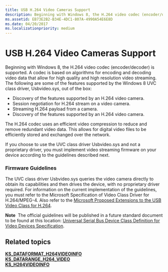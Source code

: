 ```yaml
---
title: USB H.264 Video Cameras Support
description: Beginning with Windows 8, the H.264 video codec (encoder/decoder) is supported.
ms.assetid: EB73E2B2-B34E-4DC1-807A-4990A54E6E8D
ms.date: 04/20/2017
ms.localizationpriority: medium
---
```


# USB H.264 Video Cameras Support


Beginning with Windows 8, the H.264 video codec (encoder/decoder) is supported. A codec is based on algorithms for encoding and decoding video data that allow for high quality and high resolution video streaming. The following are some of the features supported by the Windows 8 UVC class driver, Usbvideo.sys, out of the box:

-   Discovery of the features supported by an H.264 video camera.
-   Session negotiation for H.264 stream on a video camera.
-   Streaming H.264 payload from a camera.
-   Discovery of the features supported by an H.264 video camera.

The H.264 codec uses an efficient video compression to reduce and remove redundant video data. This allows for digital video files to be efficiently stored and exchanged over the network.

If you choose to use the UVC class driver Usbvideo.sys and not a proprietary driver, you must implement video streaming firmware on your device according to the guidelines described next.

### Firmware Guidelines

The UVC class driver Usbvideo.sys queries the video camera directly to obtain its capabilities and then drives the device, with no proprietary driver required. For information on the current implementation of the guidelines, you must refer to the Microsoft Specification of Video Class Driver for H.264/MPEG-4. Also refer to the [Microsoft Proposed Extensions to the USB Video Class for H.264](https://go.microsoft.com/fwlink/p/?LinkId=233063).

**Note**  The official guidelines will be published in a future standard document to be found at this location: [Universal Serial Bus Device Class Definition for Video Devices Specification](https://go.microsoft.com/fwlink/p/?linkid=516989).

 

## Related topics
[**KS\_DATAFORMAT\_H264VIDEOINFO**](https://docs.microsoft.com/windows-hardware/drivers/ddi/ksmedia/ns-ksmedia-tagks_dataformat_h264videoinfo)  
[**KS\_DATARANGE\_H264\_VIDEO**](https://docs.microsoft.com/windows-hardware/drivers/ddi/ksmedia/ns-ksmedia-tagks_datarange_h264_video)  
[**KS\_H264VIDEOINFO**](https://docs.microsoft.com/windows-hardware/drivers/ddi/ksmedia/ns-ksmedia-tagks_h264videoinfo)  



